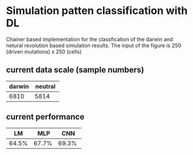 # Simulation patten classification with DL

Chainer based implementation for the classfication of the darwin and netural revolution based simulaiton results.
The input of the figure is 250 (driven mutations) x 250 (cells)


## current data scale (sample numbers)
| darwin | neutral |
|--------|---------|
| 6810   | 5814    |


## current performance

| LM |  MLP | CNN|
|----|------|----|
| 64.5% | 67.7% | 69.3%  |
